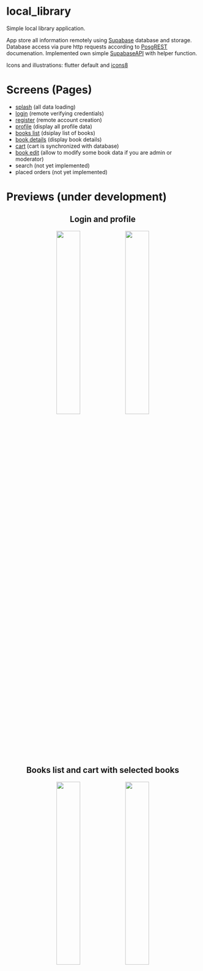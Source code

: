 # local_library

Simple local library application.

App store all information remotely using [Supabase](https://supabase.com/) database and storage.
Database access via pure http requests according to [PosgREST](https://postgrest.org/en/stable/api.html) documenation. 
Implemented own simple [SupabaseAPI](https://github.com/MrRooots/local_library/blob/master/lib/services/supabase_api.dart) with helper function.

Icons and illustrations: flutter default and [icons8](https://icons8.com/)

# Screens (Pages)
  - [splash](https://github.com/MrRooots/local_library/blob/master/lib/presentation/pages/splash.dart) (all data loading)
  - [login](https://github.com/MrRooots/local_library/tree/master/lib/presentation/pages/login) (remote verifying credentials)
  - [register](https://github.com/MrRooots/local_library/tree/master/lib/presentation/pages/register) (remote account creation)
  - [profile](https://github.com/MrRooots/local_library/tree/master/lib/presentation/pages/profile) (display all profile data)
  - [books list](https://github.com/MrRooots/local_library/tree/master/lib/presentation/pages/books_list) (dsiplay list of books)
  - [book details](https://github.com/MrRooots/local_library/tree/master/lib/presentation/pages/book_details) (display book details)
  - [cart](https://github.com/MrRooots/local_library/tree/master/lib/presentation/pages/cart) (cart is synchronized with database)
  - [book edit](https://github.com/MrRooots/local_library/tree/master/lib/presentation/pages/book_management) (allow to modify some book data if you are admin or moderator)
  - search (not yet implemented)
  - placed orders (not yet implemented)
  
# Previews (under development)

<h2 align="center"> Login and profile </h2>

<p align="center">
  <img width="35%" src="https://user-images.githubusercontent.com/46628524/202442678-2edce1f5-ba36-4614-acc6-fdd8c46cf6b9.png">
  <img width="35%" src="https://user-images.githubusercontent.com/46628524/202443131-e49bd43d-24db-40ba-ae5a-a0174fee31ea.png">
</p>

<h2 align="center"> Books list and cart with selected books </h2>

<p align="center">
  <img width="35%" src="https://user-images.githubusercontent.com/46628524/202443164-6fbf1f98-7e70-4ce2-9d7a-2997fb4e94ae.png">
  <img width="35%" src="https://user-images.githubusercontent.com/46628524/202443174-7a0f862d-c809-4930-a624-660c2455d469.png">
</p>
